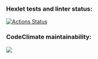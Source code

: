 ### Hexlet tests and linter status:
[![Actions Status](https://github.com/ierofeev-qa/python-project-lvl1/workflows/hexlet-check/badge.svg)](https://github.com/ierofeev-qa/python-project-lvl1/actions)
### CodeClimate maintainability:
<a href="https://codeclimate.com/github/codeclimate/codeclimate/maintainability"><img src="https://api.codeclimate.com/v1/badges/a99a88d28ad37a79dbf6/maintainability" /></a>